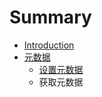 # Summary

* [Introduction](README.md)
* [元数据](metadata.md)
   * [设置元数据](metadata_set.md)
   * 获取元数据

